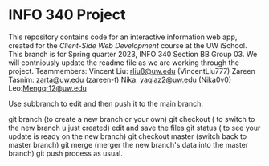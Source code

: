# INFO 340 Project

This repository contains code for an interactive information web app, created for the _Client-Side Web Development_ course at the UW iSchool.
This branch is for Spring quarter 2023, INFO 340 Section BB Group 03.
We will contniously update the readme file as we are working through the project.
Teammembers:
Vincent Liu: rliu8@uw.edu (VincentLiu777)
Zareen Tasnim: zarta@uw.edu (zareen-t)
Nika: yaqiaz2@uw.edu (Nika0v0)
Leo:Mengqr12@uw.edu

Use subbranch to edit and then push it to the main branch.

git branch <branch name> (to create a new branch or your own)
git checkout <branch name> ( to switch to the new branch u just created)
edit and save the files
git status ( to see your update is ready on the new branch)
git checkout master (switch back to master branch)
git merge <branch name> (merger the new branch's data into the master branch)
git push process as usual.
